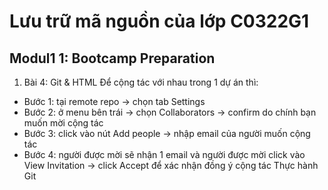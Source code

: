# Lưu trữ mã nguồn của lớp C0322G1
## Modul1 1: Bootcamp Preparation
1. Bài 4: Git & HTML
Để cộng tác với nhau trong 1 dự án thì:
+ Bước 1: tại remote repo -> chọn tab Settings
+ Bước 2: ở menu bên trái -> chọn Collaborators -> confirm do chính bạn muốn mời cộng tác
+ Bước 3: click vào nút Add people -> nhập email của người muốn cộng tác
+ Bước 4: người được mời sẽ nhận 1 email và người được mời click vào View Invitation -> click Accept để xác nhận đồng ý cộng tác
Thực hành Git